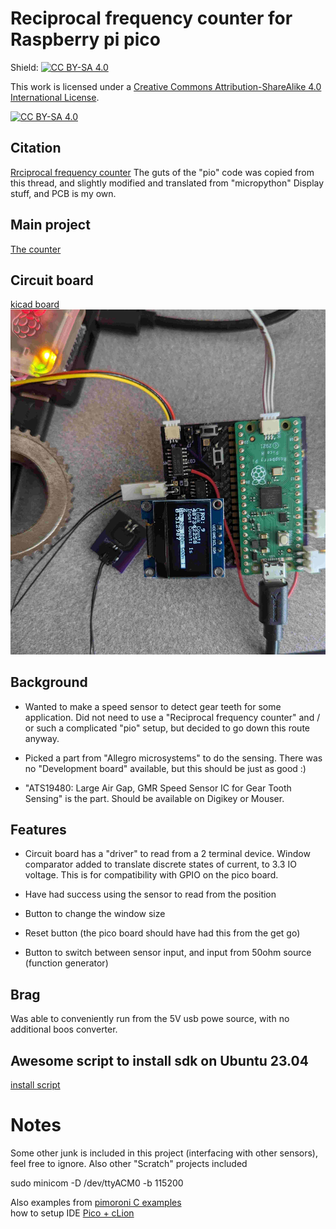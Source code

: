 # Reciprocal frequency counter for Raspberry pi pico

Shield: [![CC BY-SA 4.0][cc-by-sa-shield]][cc-by-sa]

This work is licensed under a
[Creative Commons Attribution-ShareAlike 4.0 International License][cc-by-sa].

[![CC BY-SA 4.0][cc-by-sa-image]][cc-by-sa]

[cc-by-sa]: http://creativecommons.org/licenses/by-sa/4.0/
[cc-by-sa-image]: https://licensebuttons.net/l/by-sa/4.0/88x31.png
[cc-by-sa-shield]: https://img.shields.io/badge/License-CC%20BY--SA%204.0-lightgrey.svg


## Citation
[Rrciprocal frequency counter](https://forums.raspberrypi.com/viewtopic.php?t=306250)
 The guts of the "pio" code was copied from this thread, and slightly modified and translated from "micropython"
 Display stuff, and PCB is my own.

## Main project
[The counter](reciprocal_frequency_counter_oled/main.cpp)



## Circuit board
[kicad board](kicad_pico_counter_new)
![](rotation_counter_pico.jpg)



## Background
- Wanted to make a speed sensor to detect gear teeth for some application. Did not need to use a "Reciprocal frequency counter" and / or such
a complicated "pio" setup, but decided to go down this route anyway.

- Picked a part from "Allegro microsystems" to do the sensing. There was no "Development board" available, but this should be just as good :)

- "ATS19480: Large Air Gap, GMR Speed Sensor IC for Gear Tooth Sensing" is the part. Should be available on Digikey or Mouser.

## Features
- Circuit board has a "driver" to read from a 2 terminal device. Window comparator added to translate discrete states of current, to 3.3 IO voltage.
This is for compatibility with GPIO on the pico board.

- Have had success using the sensor to read from the position 

- Button to change the window size

- Reset button (the pico board should have had this from the get go)

- Button to switch between sensor input, and input from 50ohm source (function generator)


## Brag
Was able to conveniently run from the 5V usb powe source, with no additional boos converter.

## Awesome script to install sdk on Ubuntu 23.04
[install script](notes/install_raspberry_pico.sh) 

# Notes
Some other junk is included in this project (interfacing with other sensors), feel free to ignore. Also other "Scratch" projects included


sudo minicom -D /dev/ttyACM0 -b 115200  

Also examples from [pimoroni C examples](https://github.com/pimoroni/pimoroni-pico/tree/main/examples)  
how to setup IDE [Pico + cLion](https://forums.raspberrypi.com/viewtopic.php?t=310446)  

